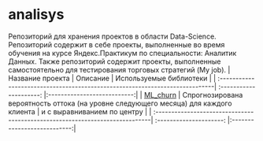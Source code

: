# analisys
Репозиторий для хранения проектов в области Data-Science. Репозиторий содержит в себе проекты, выполненные во время обучения на курсе Яндекс.Практикум по специальности: Аналитик Данных. Также репозиторий содержит проекты, выполненные самостоятельно для тестирования торговых стратегий (My job). 
| Название проекта                                                             | Описание                | Используемые библиотеки     |
| :----------------------------------------------------------------------------| :---------------------: |:---------------------------:|
| [ML_churn](https://github.com/golovskoy/analysis/tree/main/ML_project)       | Спрогнозирована вероятность оттока (на уровне следующего месяца) для каждого клиента | и с выравниванием по центру |
| :----------------------------------------------------------------------------| :---------------------: |:---------------------------:|
